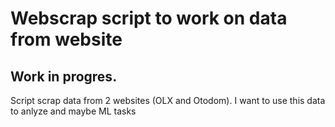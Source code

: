 # Webscrap script to work on data from website

## Work in progres. 
Script scrap data from 2 websites (OLX and Otodom). I want to use this data to anlyze and maybe ML tasks
